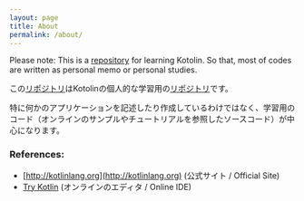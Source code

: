 ```yaml
---
layout: page
title: About
permalink: /about/
---
```

Please note: This is a [repository](https://github.com/akiko-pusu/kotlin-study) for learning Kotolin.
So that, most of codes are written as personal memo or personal studies.

この[リポジトリ](https://github.com/akiko-pusu/kotlin-study)はKotolinの個人的な学習用の[リポジトリ](https://github.com/akiko-pusu/kotlin-study)です。

特に何かのアプリケーションを記述したり作成しているわけではなく、学習用のコード（オンラインのサンプルやチュートリアルを参照したソースコード）が中心になります。

### References:

- [http://kotlinlang.org](http://kotlinlang.org) (公式サイト / Official Site)
- [Try Kotlin](http://try.kotlinlang.org) (オンラインのエディタ / Online IDE)



